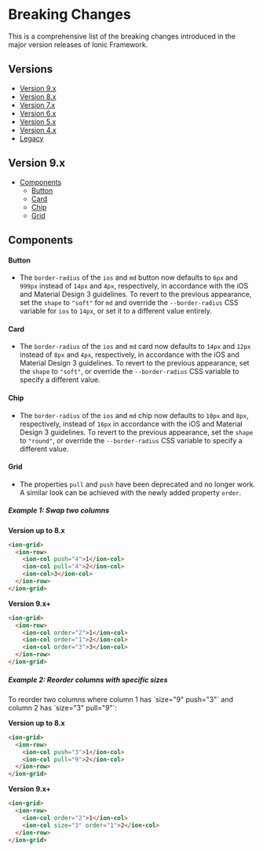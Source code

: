 # Breaking Changes

This is a comprehensive list of the breaking changes introduced in the major version releases of Ionic Framework.

## Versions

- [Version 9.x](#version-9x)
- [Version 8.x](./BREAKING_ARCHIVE/v8.md)
- [Version 7.x](./BREAKING_ARCHIVE/v7.md)
- [Version 6.x](./BREAKING_ARCHIVE/v6.md)
- [Version 5.x](./BREAKING_ARCHIVE/v5.md)
- [Version 4.x](./BREAKING_ARCHIVE/v4.md)
- [Legacy](https://github.com/ionic-team/ionic-v3/blob/master/CHANGELOG.md)

## Version 9.x

- [Components](#version-9x-components)
  - [Button](#version-9x-button)
  - [Card](#version-9x-card)
  - [Chip](#version-9x-chip)
  - [Grid](#version-9x-grid)

<h2 id="version-9x-components">Components</h2>

<h4 id="version-9x-button">Button</h4>

- The `border-radius` of the `ios` and `md` button now defaults to `6px` and `999px` instead of `14px` and `4px`, respectively, in accordance with the iOS and Material Design 3 guidelines. To revert to the previous appearance, set the `shape` to `"soft"` for `md` and override the `--border-radius` CSS variable for `ios` to `14px`, or set it to a different value entirely.

<h4 id="version-9x-card">Card</h4>

- The `border-radius` of the `ios` and `md` card now defaults to `14px` and `12px` instead of `8px` and `4px`, respectively, in accordance with the iOS and Material Design 3 guidelines. To revert to the previous appearance, set the `shape` to `"soft"`, or override the `--border-radius` CSS variable to specify a different value.

<h4 id="version-9x-chip">Chip</h4>

- The `border-radius` of the `ios` and `md` chip now defaults to `10px` and `8px`, respectively, instead of `16px` in accordance with the iOS and Material Design 3 guidelines. To revert to the previous appearance, set the `shape` to `"round"`, or override the `--border-radius` CSS variable to specify a different value.

<h4 id="version-9x-grid">Grid</h4>

- The properties `pull` and `push` have been deprecated and no longer work. A similar look can be achieved with the newly added property `order`.

<h5>Example 1: Swap two columns</h5>

**Version up to 8.x**
```html
<ion-grid>
  <ion-row>
    <ion-col push="4">1</ion-col>
    <ion-col pull="4">2</ion-col>
    <ion-col>3</ion-col>
  </ion-row>
</ion-grid>
```
**Version 9.x+**
```html
<ion-grid>
  <ion-row>
    <ion-col order="2">1</ion-col>
    <ion-col order="1">2</ion-col>
    <ion-col order="3">3</ion-col>
  </ion-row>
</ion-grid>
```

<h5>Example 2: Reorder columns with specific sizes</h5>
To reorder two columns where column 1 has `size="9" push="3"` and column 2 has `size="3" pull="9"`:

**Version up to 8.x**
```html
<ion-grid>
  <ion-row>
    <ion-col push="3">1</ion-col>
    <ion-col pull="9">2</ion-col>
  </ion-row>
</ion-grid>
```
**Version 9.x+**
```html
<ion-grid>
  <ion-row>
    <ion-col order="2">1</ion-col>
    <ion-col size="3" order="1">2</ion-col>
  </ion-row>
</ion-grid>
```